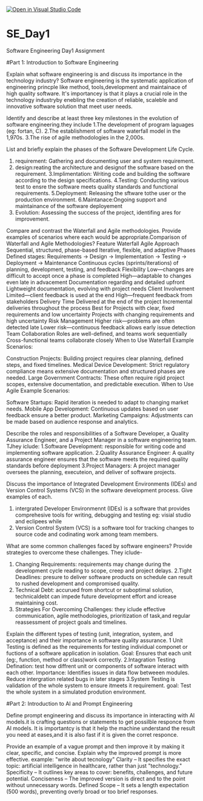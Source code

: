 [![Open in Visual Studio Code](https://classroom.github.com/assets/open-in-vscode-2e0aaae1b6195c2367325f4f02e2d04e9abb55f0b24a779b69b11b9e10269abc.svg)](https://classroom.github.com/online_ide?assignment_repo_id=18386386&assignment_repo_type=AssignmentRepo)
# SE_Day1
Software Engineering Day1 Assignment

#Part 1: Introduction to Software Engineering

Explain what software engineering is and discuss its importance in the technology industry?
Software engineering is the systematic application of engineering princple like method, tools,development and maintainace of high quality software. It's importancey is that it plays a crucial role in the technology industryby enebling the creation of reliable, scaleble and innovative software solution that meet user needs.


Identify and describe at least three key milestones in the evolution of software engineering.they include
1.The development of program laguages (eg: fortan, C).
2.The establishment of software waterfall model in the 
  1,970s.
3.The rise of agile methodologies in the 2,000s.


List and briefly explain the phases of the Software Development Life Cycle.

1. requirement: Gathering and documenting user and system requirement.
2. design:reating the architecture and designof the software based on the requirement.
3.Implimentation: Writing code and building the software according to the design specifications.
4.Testing: Conducting various test to ensre the software meets quality standards and functional requirements.
5.Deployment: Releasing the sftware tothe user or the production environment.
6.Maintanace:Ongoing support and maintainance of the software deployement
7. Evolution: Assessing the success of the project, identifing ares for improvement.
   

    


Compare and contrast the Waterfall and Agile methodologies. Provide examples of scenarios where each would be appropriate.Comparison of Waterfall and Agile Methodologies?
Feature	Waterfall	Agile
Approach	Sequential, structured, phase-based	Iterative, flexible, and adaptive
Phases	Defined stages: Requirements → Design → Implementation → Testing → Deployment → Maintenance	Continuous cycles (sprints/iterations) of planning, development, testing, and feedback
Flexibility	Low—changes are difficult to accept once a phase is completed	High—adaptable to changes even late in advacement
Documentation regarding and detailed upfront	Lightweight documentation, evolving with project needs
Client Involvement	Limited—client feedback is used at the end	High—frequent feedback from stakeholders
Delivery Time	Delivered at the end of the project	Incremental deliveries throughout the process
Best for	Projects with clear, fixed requirements and low uncertainty	Projects with changing requirements and high uncertainty
Risk Management	Higher risk—problems are often detected late	Lower risk—continuous feedback allows early issue detection
Team Collaboration	Roles are well-defined, and teams work sequentially	Cross-functional teams collaborate closely
When to Use Waterfall
Example Scenarios:

Construction Projects: Building project requires clear planning, defined steps, and fixed timelines.
Medical Device Development: Strict regulatory compliance means extensive documentation and structured phases are needed.
Large Government Contracts: These often require rigid project scopes, extensive documentation, and predictable execution.
When to Use Agile
Example Scenarios:

Software Startups: Rapid iteration is needed to adapt to changing market needs.
Mobile App Development: Continuous updates based on user feedback ensure a better product.
Marketing Campaigns: Adjustments can be made based on audience response and analytics.


Describe the roles and responsibilities of a Software Developer, a Quality Assurance Engineer, and a Project Manager in a software engineering team. TJhey iclude:
1.Software Development: responsible for writing code and implementing software application.
2.Quality Assurance Engineer: A quality assurance engineer ensures that the software meets the required quality standards before deployment
3.Project Managers: A project manager oversees the planning, executeion, and deliver of software projects.


Discuss the importance of Integrated Development Environments (IDEs) and Version Control Systems (VCS) in the software development process. Give examples of each.
1. intergrated Developer Environmennt (IDEs) is a software that provides comprehesive tools for writing, debugging and testing eg: visial studio and eclipees while
2. Version Control System (VCS) is a software tool for tracking changes to source code and codinating work among team members.

What are some common challenges faced by software engineers? Provide strategies to overcome these challenges. They iclude-
1. Changing Requirements: requirements may  change during the development cycle reading to scope, creep and project delays.
2.Tight Deadlines: presure to deliver software products on schedule can result to rushed development and compromised quality.
3. Technical Debt: accurued from shortcut or suboptimal solution, technicaldebt can impede future development effort and icrease maintaining cost.
4. Strategies For Overcoming  Challenges: they iclude effective communication, agile methodologies, prioritization of task,and regular reassessment of project goals and timelines. 

Explain the different types of testing (unit, integration, system, and acceptance) and their importance in software quality assurance.
1 Unit Testing is defined as the requirements for testing individual componet or fuctions of a software application in isolation.
Goal: Ensures that each unit (eg:, function, method or class)work correctly.
2.Intagration Testing
Defination: test how diffrent unit or components of software interact with each other.
Importance: Identifies issues in data flow betweeen modules.
            Reduce intergration related bugs in later stages
3.System Testing is validation of the whole system to ensure itmeets it requirement.
goal: Test the whole system in a simulated prodution environment.


            


#Part 2: Introduction to AI and Prompt Engineering


Define prompt engineering and discuss its importance in interacting with AI models.it is crafting questions or statements to get possilble responce from AI models. It is importantcy is that it help the machine understand the result you need at eases,and it is also fast if it is given the corret responce. 



Provide an example of a vague prompt and then improve it by making it clear, specific, and concise. Explain why the improved prompt is more effective. 
example: "write about tecnology"
Clarity – It specifies the exact topic: artificial intelligence in healthcare, rather than just "technology."
Specificity – It outlines key areas to cover: benefits, challenges, and future potential.
Conciseness – The improved version is direct and to the point without unnecessary words.
Defined Scope – It sets a length expectation (500 words), preventing overly broad or too brief responses.
                                            


